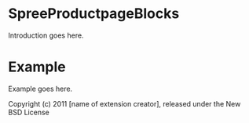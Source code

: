 SpreeProductpageBlocks
======================

Introduction goes here.


Example
=======

Example goes here.


Copyright (c) 2011 [name of extension creator], released under the New BSD License
